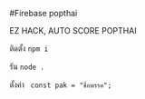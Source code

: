 #Firebase popthai

EZ HACK, AUTO SCORE POPTHAI

ติดตั้ง
`npm i`

รัน
`node .`

ตั้งค่า
` const pak = "ชื่อพรรค";`
